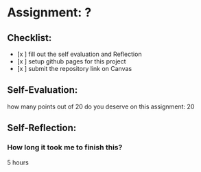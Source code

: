 # Assignment: ?

## Checklist:
- [x ] fill out the self evaluation and Reflection
- [x ] setup github pages for this project
- [x ] submit the repository link on Canvas

## Self-Evaluation:

how many points out of 20 do you deserve on this assignment: 20

## Self-Reflection:

### How long it took me to finish this?
5 hours 